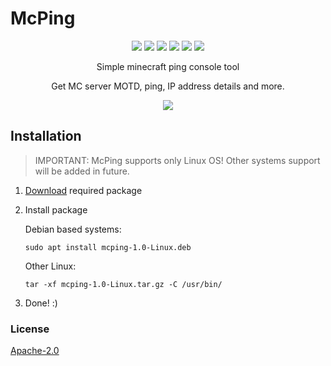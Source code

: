# McPing

<p align="center">
  <img src="https://github.com/urFate/McPing/actions/workflows/go.yml/badge.svg">
  <img src=https://app.codacy.com/project/badge/Grade/343a9440e6084f88a89ff271877a08cf>
  <img src="https://img.shields.io/github/issues/urFate/McPing">
  <img src=https://img.shields.io/github/forks/urFate/McPing>
  <img src=https://img.shields.io/github/stars/urFate/McPing>
  <img src=https://img.shields.io/github/license/urFate/McPing>
</p>
<p align="center">
	Simple minecraft ping console tool
</p>
<p align="center">
	Get MC server MOTD, ping, IP address details and more.
</p>
<p align="center">
	<img src="https://media.giphy.com/media/w639pY39yNXXf1mTxF/giphy.gif">
</p>

## Installation

> IMPORTANT: McPing supports only Linux OS! Other systems support will be added in future.

1. [Download](https://github.com/urFate/McPing/releases/latest) required package 

2. Install package

	 Debian based systems:
	 
	 
	 `sudo apt install mcping-1.0-Linux.deb`

	 Other Linux:
	 
	 
	 `tar -xf mcping-1.0-Linux.tar.gz -C /usr/bin/`

3. Done! :)

### License
[Apache-2.0](https://github.com/urFate/McPing/blob/master/LICENSE)
